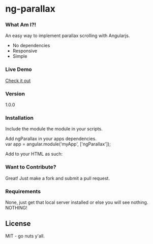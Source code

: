 # ng-parallax

### What Am I?!
An easy way to implement parallax scrolling with Angularjs.  
  - No dependencies
  - Responsive
  - Simple
  
### Live Demo 
[Check it out](http://allenroyston.herokuapp.com/access/demo1/index.html "Title")






### Version
1.0.0

### Installation

Include the module the module in your scripts.  
<script src="./js/ngParallax.min.js"></script>

Add ngParallax in your apps dependencies.  
var app = angular.module('myApp', ['ngParallax']);

Add to your HTML as such: 
<div ng-parallax pattern="myPattern" speed="0"></div>




### Want to Contribute?

Great!  Just make a fork and submit a pull request. 

### Requirements

None, just get that local server installed or else you will see nothing. NOTHING!




License
----

MIT - go nuts y'all.
